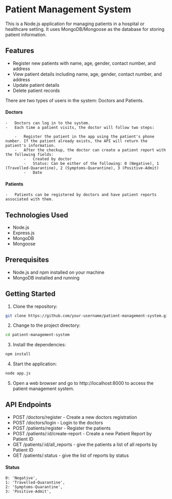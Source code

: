 # Patient Management System

This is a Node.js application for managing patients in a hospital or healthcare setting. It uses MongoDB/Mongoose as the database for storing patient information.

## Features

-   Register new patients with name, age, gender, contact number, and address
-   View patient details including name, age, gender, contact number, and address
-   Update patient details
-   Delete patient records

There are two types of users in the system: Doctors and Patients.

#### Doctors

    -   Doctors can log in to the system.
    -   Each time a patient visits, the doctor will follow two steps:

        -   Register the patient in the app using the patient's phone number. If the patient already exists, the API will return the patient's information.
        -   After the checkup, the doctor can create a patient report with the following fields:
            -   Created by doctor
            -   Status: Can be either of the following: 0 (Negative), 1 (Travelled-Quarantine), 2 (Symptoms-Quarantine), 3 (Positive-Admit)
            -   Date

#### Patients

    -   Patients can be registered by doctors and have patient reports associated with them.

## Technologies Used

-   Node.js
-   Express.js
-   MongoDB
-   Mongoose

## Prerequisites

-   Node.js and npm installed on your machine
-   MongoDB installed and running

## Getting Started

1. Clone the repository:

```bash
git clone https://github.com/your-username/patient-management-system.git
```

2. Change to the project directory:

```bash
cd patient-management-system
```

3. Install the dependencies:

```bash
npm install
```

4. Start the application:

```bash
node app.js
```

5. Open a web browser and go to http://localhost:8000 to access the patient management system.

## API Endpoints

-   POST /doctors/register - Create a new doctors registration
-   POST /doctors/login - Login to the doctors
-   POST /patients/register - Register the patients
-   POST /patients/:id/create-report - Create a new Patient Report by Patient ID
-   GET /patients/:id/all_reports - give the patients a list of all reports by Patient ID
-   GET /patients/:status - give the list of reports by status

#### Status

    0: 'Negative',
    1: 'Travelled-Quarantine',
    2: 'Symptoms-Quarantine',
    3: 'Positive-Admit',
